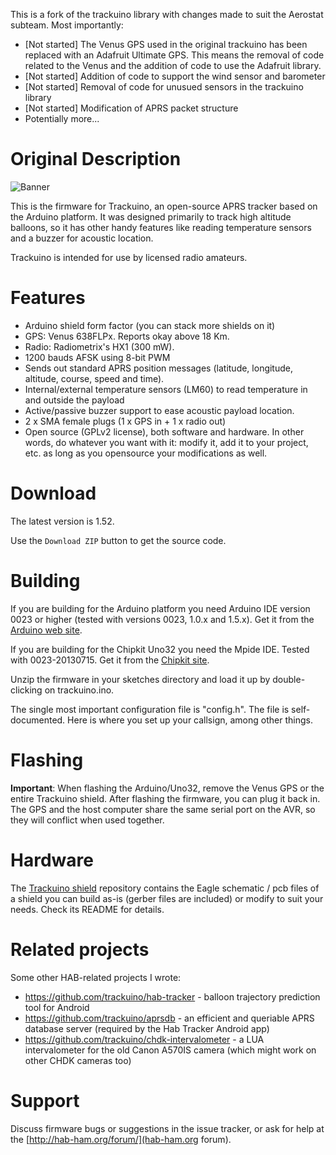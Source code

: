 This is a fork of the trackuino library with changes made to suit the Aerostat subteam. Most importantly:
* [Not started] The Venus GPS used in the original trackuino has been replaced with an Adafruit Ultimate GPS. This means the removal of code related to the Venus and the addition of code to use the Adafruit library.
* [Not started] Addition of code to support the wind sensor and barometer
* [Not started] Removal of code for unusued sensors in the trackuino library
* [Not started] Modification of APRS packet structure
* Potentially more...



Original Description
=======

![Banner](https://github.com/trackuino/trackuino/wiki/img/trackuino-banner-narrow.png)

This is the firmware for Trackuino, an open-source APRS tracker based on the Arduino platform. It was designed primarily to track high altitude balloons, so it has other handy features like reading temperature sensors and a buzzer for acoustic location.

Trackuino is intended for use by licensed radio amateurs.

Features
========

 * Arduino shield form factor (you can stack more shields on it)
 * GPS: Venus 638FLPx. Reports okay above 18 Km.
 * Radio: Radiometrix's HX1 (300 mW).
 * 1200 bauds AFSK using 8-bit PWM
 * Sends out standard APRS position messages (latitude, longitude, altitude, course, speed and time).
 * Internal/external temperature sensors (LM60) to read temperature in and outside the payload
 * Active/passive buzzer support to ease acoustic payload location.
 * 2 x SMA female plugs (1 x GPS in + 1 x radio out)
 * Open source (GPLv2 license), both software and hardware. In other words, do whatever you want with it: modify it, add it to your project, etc. as long as you opensource your modifications as well.

Download
========

The latest version is 1.52.

Use the `Download ZIP` button to get the source code.

Building
========

If you are building for the Arduino platform you need Arduino IDE version 0023 or higher (tested with versions 0023, 1.0.x and 1.5.x). Get it from the [Arduino web site](http://arduino.cc/).

If you are building for the Chipkit Uno32 you need the Mpide IDE. Tested with 0023-20130715. Get it from the [Chipkit site](http://chipkit.net/).

Unzip the firmware in your sketches directory and load it up by double-clicking on trackuino.ino.

The single most important configuration file is "config.h". The file is self-documented. Here is where you set up your callsign, among other things.

Flashing
========

**Important**: When flashing the Arduino/Uno32, remove the Venus GPS or the entire Trackuino shield. After flashing the firmware, you can plug it back in. The GPS and the host computer share the same serial port on the AVR, so they will conflict when used together.

Hardware
========

The [Trackuino shield](https://github.com/trackuino/shield) repository contains the Eagle schematic / pcb files of a shield you can build as-is (gerber files are included) or modify to suit your needs. Check its README for details.

Related projects
================

Some other HAB-related projects I wrote:

  * https://github.com/trackuino/hab-tracker - balloon trajectory prediction tool for Android 
  * https://github.com/trackuino/aprsdb - an efficient and queriable APRS database server (required by the Hab Tracker Android app)
  * https://github.com/trackuino/chdk-intervalometer - a LUA intervalometer for the old Canon A570IS camera (which might work on other CHDK cameras too)

Support
=======

Discuss firmware bugs or suggestions in the issue tracker, or ask for help at the [http://hab-ham.org/forum/](hab-ham.org forum).
